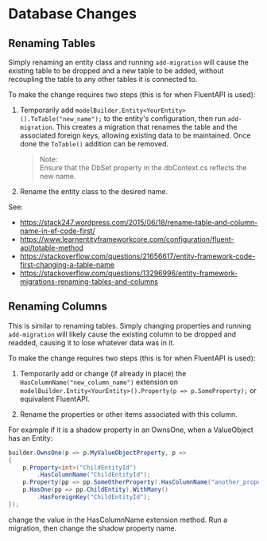 # Database Changes

## Renaming Tables
Simply renaming an entity class and running `add-migration` will cause the existing table to be dropped and a new table to be added,
without recoupling the table to any other tables it is connected to.

To make the change requires two steps (this is for when FluentAPI is used):

1. Temporarily add `modelBuilder.Entity<YourEntity>().ToTable("new_name");` to the entity's configuration, then run `add-migration`.
   This creates a migration that renames the table and the associated foreign keys, allowing existing data to be maintained.
   Once done the `ToTable()` addition can be removed.  
   > Note:  
   > Ensure that the DbSet property in the dbContext.cs reflects the new name.
2. Rename the entity class to the desired name.
   
See:
 - https://stack247.wordpress.com/2015/06/18/rename-table-and-column-name-in-ef-code-first/
 - https://www.learnentityframeworkcore.com/configuration/fluent-api/totable-method
 - https://stackoverflow.com/questions/21656617/entity-framework-code-first-changing-a-table-name
 - https://stackoverflow.com/questions/13296996/entity-framework-migrations-renaming-tables-and-columns

## Renaming Columns
This is similar to renaming tables. Simply changing properties and running `add-migration` will likely cause the existing column to be dropped and readded, causing it to lose whatever data was in it.

To make the change requires two steps (this is for when FluentAPI is used):

1. Temporarily add or change (if already in place) the `HasColumnName("new_column_name")` extension on
`modelBuilder.Entity<YourEntity>().Property(p => p.SomeProperty);` or equivalent FluentAPI.

2. Rename the properties or other items associated with this column.


For example if it is a shadow property in an OwnsOne, when a ValueObject has an Entity:
```C#
builder.OwnsOne(p => p.MyValueObjectProperty, p =>
{
    p.Property<int>("ChildEntityId")
        .HasColumnName("ChildEntityId");
    p.Property(pp => pp.SomeOtherProperty).HasColumnName("another_property");
    p.HasOne(pp => pp.ChildEntity).WithMany()
        .HasForeignKey("ChildEntityId");
});
```
change the value in the HasColumnName extension method. Run a migration, then change the shadow property name.
